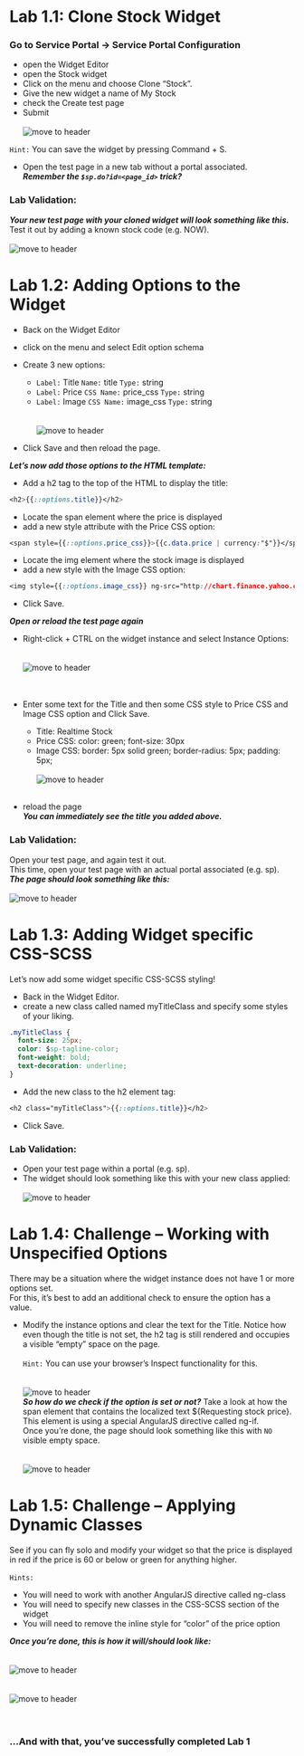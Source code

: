 # Lab 1.1: Clone Stock Widget
### Go to Service Portal -> Service Portal Configuration 
- open the Widget Editor
- open the Stock widget
- Click on the menu and choose Clone “Stock”. 
- Give the new widget a name of My Stock 
- check the Create test page 
- Submit <br/><br/>
![move to header](/assets/clone.png)<br/>

`Hint:` You can save the widget by pressing Command + S.

- Open the test page in a new tab without a portal associated. <br/>
***Remember the `$sp.do?id=<page_id>` trick?***

### Lab Validation:
***Your new test page with your cloned widget will look something like this.***  <br/>
Test it out by adding a known stock code (e.g. NOW). <br/><br/>
![move to header](/assets/stock.png)<br/>

# Lab 1.2: Adding Options to the Widget

- Back on the Widget Editor
- click on the menu and select Edit option schema
- Create 3 new options:
  - `Label:` Title		  `Name:` title 		`Type:` string <br/>
  - `Label:` Price     `CSS Name:` price_css	`Type:` string <br/>
  - `Label:` Image     `CSS Name:` image_css	`Type:` string <br/><br/><br/>
  ![move to header](/assets/options.png)<br/>

- Click Save and then reload the page.

***Let’s now add those options to the HTML template:***

- Add a h2 tag to the top of the HTML to display the title:
```CSS
<h2>{{::options.title}}</h2>
```
- Locate the span element where the price is displayed 
- add a new style attribute with the Price CSS option:
```CSS
<span style={{::options.price_css}}>{{c.data.price | currency:"$"}}</span>
```
- Locate the img element where the stock image is displayed
- add a new style with the Image CSS option:
```CSS
<img style={{::options.image_css}} ng-src="http://chart.finance.yahoo.com/z?s={{c.data.symbol}}&t=1d&z=l"/>
```
- Click Save.

***Open or reload the test page again***
- Right-click + CTRL on the widget instance and select Instance Options: <br/><br/><br/>
![move to header](/assets/symbol.png)<br/><br/><br/>

- Enter some text for the Title and then some CSS style to Price CSS and Image CSS option and Click Save.
  - Title:	 	Realtime Stock
  - Price CSS:	color: green;  font-size: 30px
  - Image CSS:	border: 5px solid green; border-radius: 5px; padding: 5px; <br/><br/>
![move to header](/assets/realtime.png)<br/> <br/>
- reload the page <br/>
***You can immediately see the title you added above.***

### Lab Validation:
Open your test page, and again test it out.<br/> 
This time, open your test page with an actual portal associated (e.g. sp). <br/>
***The page should look something like this:***  <br/><br/>
![move to header](/assets/realtimestock.png) <br/>

# Lab 1.3: Adding Widget specific CSS-SCSS

Let’s now add some widget specific CSS-SCSS styling!

- Back in the Widget Editor.
- create a new class called named myTitleClass and specify some styles of your liking.
```CSS
.myTitleClass {
  font-size: 25px;
  color: $sp-tagline-color;
  font-weight: bold;
  text-decoration: underline;    
}
```
- Add the new class to the h2 element tag:
```CSS
<h2 class="myTitleClass">{{::options.title}}</h2>
```
- Click Save.


### Lab Validation:
- Open your test page within a portal (e.g. sp). 
- The widget should look something like this with your new class applied: <br/><br/>
![move to header](/assets/servicenow.png) <br/>


# Lab 1.4: Challenge – Working with Unspecified Options

There may be a situation where the widget instance does not have 1 or more options set.<br/>
For this, it’s best to add an additional check to ensure the option has a value.

- Modify the instance options and clear the text for the Title. 
Notice how even though the title is not set, the h2 tag is still rendered and occupies a visible “empty” space on the page.<br/><br/> 
`Hint:` You can use your browser’s Inspect functionality for this.<br/><br/><br/>
![move to header](/assets/serivenow1.4.jpg) <br/>
***So how do we check if the option is set or not?***
Take a look at how the span element that contains the localized text ${Requesting stock price}. <br/>
This element is using a special AngularJS directive called ng-if. <br/>
Once you’re done, the page should look something like this with `NO `visible empty space.<br/><br/><br/>
![move to header](/assets/servicenow1.4.1.png) <br/>

# Lab 1.5: Challenge – Applying Dynamic Classes

See if you can fly solo and modify your widget so that the price is 
displayed in red if the price is 60 or below or green for anything higher.<br/><br/>
`Hints:`
  - You will need to work with another AngularJS directive called ng-class
  - You will need to specify new classes in the CSS-SCSS section of the widget
  - You will need to remove the inline style for “color” of the price option

***Once you’re done, this is how it will/should look like:*** <br/><br/><br/> 
![move to header](/assets/realtimesymbol1.png) <br/><br/><br/>
![move to header](/assets/realtimesymbol2.png) <br/><br/><br/>

###  …And with that, you’ve successfully completed Lab 1 

